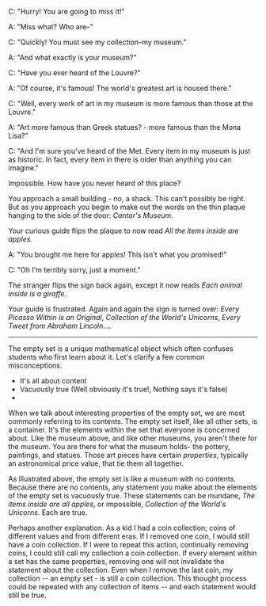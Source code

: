 C: "Hurry! You are going to miss it!"

A: "Miss what? Who are–"

C: "Quickly! You must see my collection–my museum."

A: "And what exactly is your museum?"

C: "Have you ever heard of the Louvre?"

A: "Of course, it's famous! The world's greatest art is housed there."

C: "Well, every work of art in my museum is more famous than those at the Louvre."

A: "Art more famous than Greek statues? - more famous than the Mona Lisa?"

C: "And I'm sure you've heard of the Met. Every item in my museum is just as historic.
In fact, every item in there is older than anything you can imagine."

Impossible. How have you never heard of this place?

You approach a small building - no, a shack.
This can't possibly be right.
But as you approach you begin to make out the words
on the thin plaque hanging to the side of the door:
*Cantor's Museum*.

Your curious guide flips the plaque to now read *All the items inside are apples*.

A: "You brought me here for apples! This isn't what you promised!"

C: "Oh I'm terribly sorry, just a moment."

The stranger flips the sign back again,
except it now reads *Each animal inside is a giraffe*.

Your guide is frustrated. Again and again the sign is turned over:
*Every Picasso Within is an Original*, *Collection of the World's Unicorns*, *Every Tweet from Abraham Lincoln*....

------

The empty set is a unique mathematical object which often confuses students who first learn about it.
Let's clarify a few common misconceptions.

- It's all about content
- Vacuously true (Well obviously it's true!, Nothing says it's false)
- 


When we talk about interesting properties of the empty set,
we are most commonly referring to its contents.
The empty set itself, like all other sets, is a container.
It's the elements within the set that everyone is concerned about.
Like the museum above, and like other museums,
you aren't there for the museum.
You are there for what the museum holds-
the pottery, paintings, and statues.
Those art pieces have certain *properties*,
typically an astronomical price value,
that tie them all together.

As illustrated above, the empty set is like a museum with no contents.
Because there are no contents,
any statement you make about the elements of the empty set is vacuously true.
These statements can be mundane,
*The items inside are all apples*,
or impossible, *Collection of the World's Unicorns*.
Each are true.

Perhaps another explanation.
As a kid I had a coin collection;
coins of different values and from different eras.
If I removed one coin,
I would still have a coin collection.
If I were to repeat this action,
continually removing coins,
I could still call my collection a coin collection.
If every element within a set has the same properties,
removing one will not invalidate the statement about the collection.
Even when I remove the last coin,
my collection -- an empty set - is still a coin collection.
This thought process could be repeated with any collection of items
-- and each statement would still be true.
